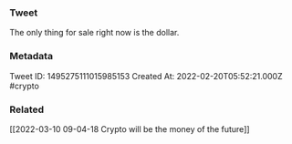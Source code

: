### Tweet
The only thing for sale right now is the dollar.

### Metadata
Tweet ID: 1495275111015985153
Created At: 2022-02-20T05:52:21.000Z
#crypto

### Related
[[2022-03-10 09-04-18 Crypto will be the money of the future]]

